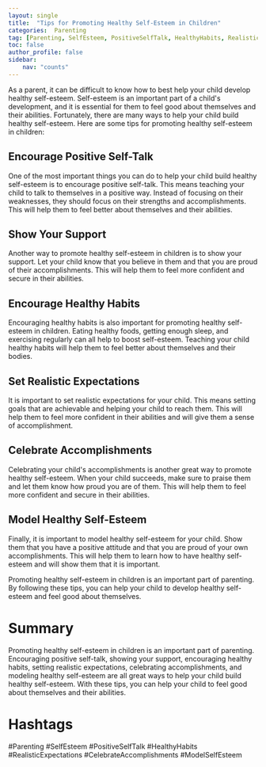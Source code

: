 ```yaml
---
layout: single
title:  "Tips for Promoting Healthy Self-Esteem in Children"
categories:  Parenting
tag: [Parenting, SelfEsteem, PositiveSelfTalk, HealthyHabits, RealisticExpectations, CelebrateAccomplishments, ModelSelfEsteem, ]
toc: false
author_profile: false
sidebar:
    nav: "counts"
---
```

    
As a parent, it can be difficult to know how to best help your child develop healthy self-esteem. Self-esteem is an important part of a child's development, and it is essential for them to feel good about themselves and their abilities. Fortunately, there are many ways to help your child build healthy self-esteem. Here are some tips for promoting healthy self-esteem in children:

## Encourage Positive Self-Talk

One of the most important things you can do to help your child build healthy self-esteem is to encourage positive self-talk. This means teaching your child to talk to themselves in a positive way. Instead of focusing on their weaknesses, they should focus on their strengths and accomplishments. This will help them to feel better about themselves and their abilities.

## Show Your Support

Another way to promote healthy self-esteem in children is to show your support. Let your child know that you believe in them and that you are proud of their accomplishments. This will help them to feel more confident and secure in their abilities.

## Encourage Healthy Habits

Encouraging healthy habits is also important for promoting healthy self-esteem in children. Eating healthy foods, getting enough sleep, and exercising regularly can all help to boost self-esteem. Teaching your child healthy habits will help them to feel better about themselves and their bodies.

## Set Realistic Expectations

It is important to set realistic expectations for your child. This means setting goals that are achievable and helping your child to reach them. This will help them to feel more confident in their abilities and will give them a sense of accomplishment.

## Celebrate Accomplishments

Celebrating your child's accomplishments is another great way to promote healthy self-esteem. When your child succeeds, make sure to praise them and let them know how proud you are of them. This will help them to feel more confident and secure in their abilities.

## Model Healthy Self-Esteem

Finally, it is important to model healthy self-esteem for your child. Show them that you have a positive attitude and that you are proud of your own accomplishments. This will help them to learn how to have healthy self-esteem and will show them that it is important.

Promoting healthy self-esteem in children is an important part of parenting. By following these tips, you can help your child to develop healthy self-esteem and feel good about themselves.

# Summary 

Promoting healthy self-esteem in children is an important part of parenting. Encouraging positive self-talk, showing your support, encouraging healthy habits, setting realistic expectations, celebrating accomplishments, and modeling healthy self-esteem are all great ways to help your child build healthy self-esteem. With these tips, you can help your child to feel good about themselves and their abilities.

# Hashtags 

#Parenting #SelfEsteem #PositiveSelfTalk #HealthyHabits #RealisticExpectations #CelebrateAccomplishments #ModelSelfEsteem
